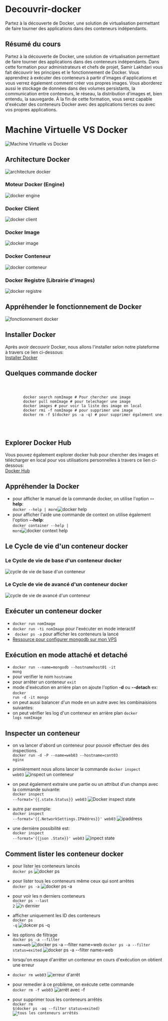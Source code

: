 # Decouvrir-docker
Partez à la découverte de Docker, une solution de virtualisation permettant de faire tourner des applications dans des conteneurs indépendants. 

## Résumé du cours
Partez à la découverte de Docker, une solution de virtualisation permettant de faire tourner des applications dans des conteneurs indépendants. Dans cette formation pour administrateurs et chefs de projet, Samir Lakhdari vous fait découvrir les principes et le fonctionnement de Docker. Vous apprendrez à exécuter des conteneurs à partir d'images d'applications et vous verrez également comment créer vos propres images. Vous aborderez aussi le stockage de données dans des volumes persistants, la communication entre conteneurs, le réseau, la distribution d'images et, bien entendu, la sauvegarde. À la fin de cette formation, vous serez capable d'exécuter des conteneurs Docker avec des applications tierces ou avec vos propres applications.

# Machine Virtuelle VS Docker
![Machine Virtuelle vs Docker](images/machinevirtuelvsdocker.png)

## Architecture Docker
![architecture docker](images/architecturedocker.png)

### Moteur Docker (Engine)
![docker engine](images/docker-engine.png)
### Docker Client
![docker client](images/docker-client.png)
### Docker Image
![docker image](images/docker-image.png)
### Docker Conteneur
![docker conteneur](images/docker-conteneur.png)
### Docker Registre (Librairie d'images)
![docker registre](images/docker-registre.png)

## Appréhender le fonctionnement de Docker
![fonctionnement docker](images/architecturedocker-fonctionnement.png)

## Installer Docker
Après avoir decouvrir Docker, nous allons l'installer selon notre plateforme à travers ce lien ci-dessous: <br/> [Installer Docker](https://docs.docker.com/engine/install/)

## Quelques commande docker
<code>
    <pre>
        docker search nomImage # Pour chercher une image
        docker pull nomImage # pour telechager une image
        docker images # pour voir la liste des image en local
        docker rmi -f nomImage # pour supprimer une image
        docker rm -f $(docker ps -a -q) # pour supprimer également une image
    </pre>
</code>

## Explorer Docker Hub
Vous pouvez également explorer docker hub pour chercher des images et télécharger en local pour vos utilisations personnelles à travers ce lien ci-dessous: <br/> [Docker Hub](https://hub.docker.com)
## Appréhender la Docker
* pour afficher le manuel de la commande docker, on utilise l'option **--help**:<br/><code>docker --help | more</code>![docker help](images/dokerhelp.png)
* pour afficher l'aide une commande de context on utilise également l'option **--help**:<br/><code>docker container --help | more</code>![docker context help](images/dokercontexthelp.png)

## Le Cycle de vie d'un conteneur docker
### Le Cycle de vie de base d'un conteneur docker
![cycle de vie de base d'un conteneur](images/cycledeviedebasedunconteneur.png)
### Le Cycle de vie de avancé d'un conteneur docker
![cycle de vie de avancé d'un conteneur](images/cycledevieavancedunconteneur.png)

## Exécuter un conteneur docker
* <code>docker run nomImage</code>
* <code>docker run -ti nomImage</code> pour l'exécuter en mode interactif
* <code> docker ps -a</code> pour afficher les conteneurs la lancé
* [Ressource pour configurer mongodb sur mon VPS](https://www.bmc.com/blogs/mongodb-docker-container/)
  
## Exécution en mode attaché et detaché
* <code>docker run --name=mongodb --hostnamehost01 -it mong</code>
* pour verifier le nom <code>hostname</code>
* pour arrêter un conteneur <code>exit</code>
* mode d'exécution en arrière plan on ajoute l'option **-d** ou **--detach** ex: <br/><code>docker run -d -it mongo</code>
* on peut aussi balancer d'un mode en un autre avec les combinaisions suivantes: <br/> 
* on peut vérifier les log d'un conteneur en arrière plan <code>docker logs nomImage</code>
  
## Inspecter un conteneur
* on va lancer d'abord un conteneur pour pouvoir effectuer des des inspections.<br/>
<code>docker run -d -P --name=web03 --hostname=cont03 nginx</code>
* primièrement nous allons lancer la commande <code>docker inspect web03</code> 
  ![inspect un conteneur](images/docker-inspect.png)
* on peut également extraire une partie ou un attribut d'un champs avec la commande suivante: <br />
  <code>docker inspect --format='{{.state.Status}} web03</code>
  ![Docker inspect state](images/docker-inspect-state.png)

* autre par exemple:<br />
  <code>docker inspect --format='{{.NetworkSettings.IPAddres}}' web03</code>
  ![ipaddress](images/docker-inspect-networksettings.png)

* une dernière possibilité est: <br/>
  <code>docker inspect --format='{{json .State}}' web03</code>
  ![inpect state](images/docker-inspect-state2.png)

## Comment lister les conteneur docker
* pour lister les conteneurs lancés<br />
    <code>docker ps</code>
    ![docker ps](images/dockerps.png) 
* pour lister tous les conteneurs même ceux qui sont arrêtes<br />
  <code>docker ps -a</code>
  ![docker ps -a](images/dockerpsa.png)
* pour voir les n derniers conteneurs<br/>
  <code>docker ps --last 2</code>
  ![n dernier](images/ndernierconteneurs.png)

* afficher uniquement les ID des conteneurs<br/>
  <code>docker ps -q</code>
  ![dokcer ps -q](images/psq.png)
* les options de filtrage<br/>
  <code>docker ps -a --filter name=web</code> 
  ![docker ps -a --filter name=web](images/filter.png)
<code>docker ps -a --filter status=exited</code> 
  ![docker ps -a --filter name=web](images/exited.png)
* lorsqu'on essaye d'arrêter un conteneur en cours d'exécution on obtient une erreur<br/>
* <code>docker rm web03</code>
  ![erreur d'arrêt](images/erreurda.png)
* pour remedier à ce problème, on exécute cette commande<br />
  <code>docker rm -f web03</code>
  ![arrêt avec -f](images/arret.png)
* pour supprimer tous les conteneurs arrêtés<br/>
  <code>docker rm $(docker ps -aq --filter status=exited)
  ![tous les conteneurs arrêtés](images/arrets.png)
